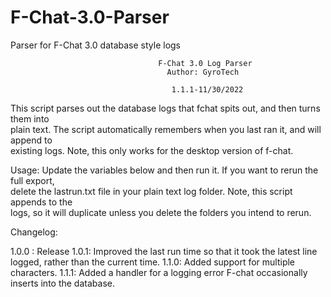 # F-Chat-3.0-Parser
Parser for F-Chat 3.0 database style logs


                                                                                                
                                     F-Chat 3.0 Log Parser                                      
                                       Author: GyroTech                                         
                                                                                                
                                        1.1.1-11/30/2022                                            
                                                                                                
  This script parses out the database logs that fchat spits out, and then turns them into       
  plain text. The script automatically remembers when you last ran it, and will append to       
  existing logs. Note, this only works for the desktop version of f-chat.                       
                                                                                                
  Usage: Update the variables below and then run it. If you want to rerun the full export,      
  delete the lastrun.txt file in your plain text log folder. Note, this script appends to the   
  logs, so it will duplicate unless you delete the folders you intend to rerun.                  
                                                                                                
                                                                                                
Changelog: 

1.0.0 : Release
1.0.1: Improved the last run time so that it took the latest line logged, rather than the current time.
1.1.0: Added support for multiple characters.
1.1.1: Added a handler for a logging error F-chat occasionally inserts into the database.
